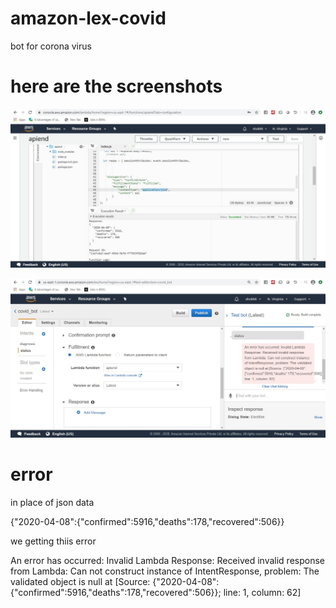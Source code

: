 # amazon-lex-covid
bot for corona virus

# here are the screenshots 
![Image description](https://github.com/chaudharyvineet/amazon-lex-covid/blob/master/29649fd0-4dad-4582-8b10-a93e99d2713c.jpg)

![Image description](https://github.com/chaudharyvineet/amazon-lex-covid/blob/master/4ef88954-df48-4a0f-998c-1806998a11bc.jpg)

# error
in place of json data 

{"2020-04-08":{"confirmed":5916,"deaths":178,"recovered":506}}

we getting thiis error 

An error has occurred: Invalid Lambda Response: Received invalid response from Lambda: Can not construct instance of IntentResponse, problem: The validated object is null at [Source: {"2020-04-08":{"confirmed":5916,"deaths":178,"recovered":506}}; line: 1, column: 62]
